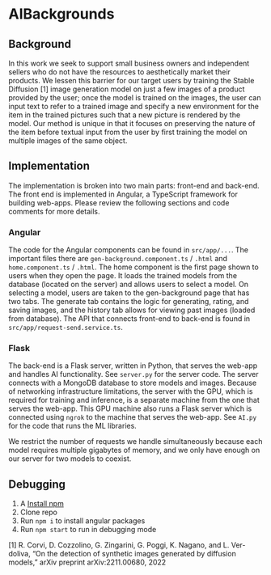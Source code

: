 # AIBackgrounds


## Background
In this work we seek to support small business owners and independent sellers who do not have the resources to aesthetically market their products. We lessen this barrier for our target users by training the Stable Diffusion [1] image generation model on just a few images of a product provided by the user; once the model is trained on the images, the user can input text to refer to a trained image and specify a new environment for the item in the trained pictures such that a new picture is rendered by the model. Our method is unique in that it focuses on preserving the nature of the item before textual input from the user by first training the model on multiple images of the same object.	

## Implementation
The implementation is broken into two main parts: front-end and back-end. The front end is implemented
in Angular, a TypeScript framework for building web-apps. Please review the following sections and code
comments for more details.

### Angular 
The code for the Angular components can be
found in `src/app/...`. The important files there are `gen-background.component.ts` /
`.html` and `home.component.ts` / `.html`. The home component is the first page shown to users when
they open the page. It loads the trained models from the database (located on the server) and allows 
users to select a model. On selecting a model, users are taken to the gen-background page that has two tabs.
The generate tab contains the logic for generating, rating, and saving images, and the history tab allows for 
viewing past images (loaded from database). The API that connects front-end to back-end is found in
`src/app/request-send.service.ts`. 

### Flask
The back-end is a Flask server, written in Python, that serves the web-app and
 handles AI functionality. See `server.py` for the server code. The server connects with a MongoDB
database to store models and images. Because of networking infrastructure limitations,
the server with the GPU, which is required for training and inference, is a separate machine from 
the one that serves the web-app. This GPU machine also runs a Flask server which is connected using 
`ngrok` to the machine that serves the web-app. See `AI.py` for the code that runs the ML libraries.

We restrict the number of requests we handle simultaneously because each model requires multiple
gigabytes of memory, and we only have enough on our server for two models to coexist.

## Debugging 

1. A [Install npm](https://docs.npmjs.com/downloading-and-installing-node-js-and-npm)
2. Clone repo
3. Run `npm i` to install angular packages
4. Run `npm start` to run in debugging mode


[1]  R. Corvi, D. Cozzolino, G. Zingarini, G. Poggi, K. Nagano, and L. Ver- doliva, “On the detection of synthetic images generated by diffusion models,” arXiv preprint arXiv:2211.00680, 2022


